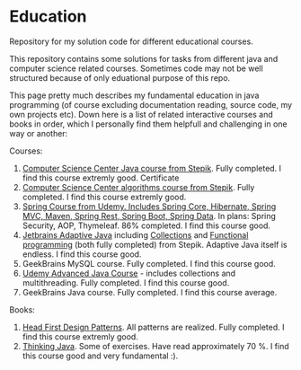# Education
Repository for my solution code for different educational courses.

This repository contains some solutions for tasks from different java and computer science related courses. Sometimes code may not be well structured because of only eduational purpose of this repo.

This page pretty much describes my fundamental education in java programming (of course excluding documentation reading, source code, my own projects etc).
Down here is a list of related interactive courses and books in order, which I personally find them helpfull and challenging in one way or another:

Courses:

1. [Computer Science Center Java course from Stepik](https://stepik.org/course/187). Fully completed. I find this course extremly good. Certificate
2. [Computer Science Center algorithms course from Stepik](https://stepik.org/course/217). Fully completed. I find this course extremly good.
3. [Spring Course from Udemy. Includes Spring Core, Hibernate, Spring MVC, Maven, Spring Rest, Spring Boot, Spring Data](https://www.udemy.com/course/spring-hibernate-tutorial/). In plans: Spring Security, AOP, Thymeleaf. 86% completed. I find this course good. 
4. [Jetbrains Adaptive Java](https://stepik.org/course/2403) including [Collections](https://stepik.org/course/6860) and [Functional programming]( https://stepik.org/course/1595) (both fully completed) from Stepik. Adaptive Java itself is endless. I find this course good.
5. GeekBrains MySQL course. Fully completed. I find this course good.
6. [Udemy Advanced Java Course](https://www.udemy.com/course/javarussia/) - includes collections and multithreading. Fully completed. I find this course good.
7. GeekBrains Java course. Fully completed. I find this course average.

Books:

1. [Head First Design Patterns](https://www.ozon.ru/context/detail/id/144233005/). All patterns are realized. Fully completed. I find this course extremly good.
2. [Thinking Java](https://www.ozon.ru/context/detail/id/142431463/). Some of exercises. Have read approximately 70 %.  I find this course good and very fundamental :).
